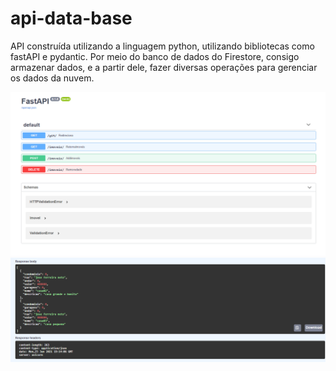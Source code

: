 # api-data-base
API construída utilizando a linguagem python, utilizando bibliotecas como fastAPI e pydantic.  Por meio do banco de dados do Firestore, consigo armazenar dados, e a partir dele, fazer diversas operações para gerenciar os dados da nuvem. 


![alt text](https://github.com/PhellipePalitot/api-data-base/blob/main/imagens/fastapi.png)
![alt text](https://github.com/PhellipePalitot/api-data-base/blob/main/imagens/fastapi2.png)
